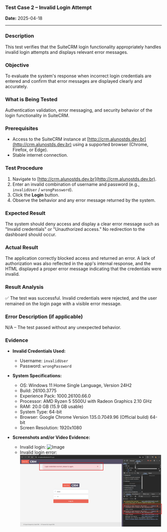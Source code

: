 ### **Test Case 2 – Invalid Login Attempt**

**Date:** 2025-04-18

---

### Description

This test verifies that the SuiteCRM login functionality appropriately handles invalid login attempts and displays relevant error messages.

### Objective

To evaluate the system's response when incorrect login credentials are entered and confirm that error messages are displayed clearly and accurately.

### What is Being Tested

Authentication validation, error messaging, and security behavior of the login functionality in SuiteCRM.

### Prerequisites

- Access to the SuiteCRM instance at [http://crm.alunostds.dev.br](http://crm.alunostds.dev.br) using a supported browser (Chrome, Firefox, or Edge).
- Stable internet connection.

### Test Procedure

1. Navigate to [http://crm.alunostds.dev.br](http://crm.alunostds.dev.br).
2. Enter an invalid combination of username and password (e.g., `invalidUser` / `wrongPassword`).
3. Click the **Login** button.
4. Observe the behavior and any error message returned by the system.

### Expected Result

The system should deny access and display a clear error message such as "Invalid credentials" or "Unauthorized access." No redirection to the dashboard should occur.

### Actual Result

The application correctly blocked access and returned an error. A lack of authorization was also reflected in the app's internal response, and the HTML displayed a proper error message indicating that the credentials were invalid.

### Result Analysis

✅ The test was successful. Invalid credentials were rejected, and the user remained on the login page with a visible error message.

### Error Description (if applicable)

N/A – The test passed without any unexpected behavior.

### Evidence

- **Invalid Credentials Used:**
  - Username: `invalidUser`
  - Password: `wrongPassword`

- **System Specifications:**
  - OS: Windows 11 Home Single Language, Version 24H2
  - Build: 26100.3775
  - Experience Pack: 1000.26100.66.0
  - Processor: AMD Ryzen 5 5500U with Radeon Graphics 2.10 GHz
  - RAM: 20.0 GB (15.9 GB usable)
  - System Type: 64-bit
  - Browser: Google Chrome Version 135.0.7049.96 (Official build) 64-bit
  - Screen Resolution: 1920x1080

- **Screenshots and/or Video Evidence:**
  - Invalid login:
    ![Image](https://github.com/user-attachments/assets/a3350654-b821-4a50-80e6-5091284bf72b)
  - Invalid login error:
  ![Invalid login attempt showing error message](../evidence/test02-loginfailed.png)

